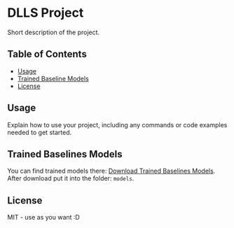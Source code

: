 # DLLS Project

Short description of the project.

## Table of Contents

- [Usage](#usage)
- [Trained Baseline Models](#trained-baselines-models)
- [License](#license)

## Usage

Explain how to use your project, including any commands or code examples needed to get started.

## Trained Baselines Models

You can find trained models there: [Download Trained Baselines Models](https://drive.google.com/drive/folders/1lDS-3logvzyqM4k6VhqF8HSPVbsfvCJD?usp=sharing).
After download put it into the folder: `models`.

## License

MIT - use as you want :D
